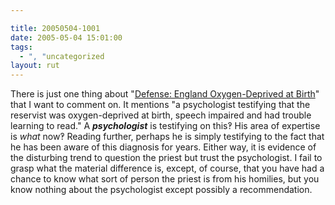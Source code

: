 ```yaml
---

title: 20050504-1001
date: 2005-05-04 15:01:00
tags:
  - ", "uncategorized
layout: rut
---
```


<p> There is just one thing about "<a href="http://news.findlaw.com/ap/o/632/05-03-2005/6003001da897b509.html">Defense:
England Oxygen-Deprived at Birth</a>" that I want to comment on.
It mentions "a psychologist testifying that the reservist was
oxygen-deprived at birth, speech impaired and had trouble learning
to read."  A <strong><em>psychologist</em></strong> is testifying
on this&#x203d; His area of expertise is <em>what</em> now&#x203d;
Reading further, perhaps he is simply testifying to the fact that
he has been aware of this diagnosis for years.  Either way, it is
evidence of the disturbing trend to question the priest but trust
the psychologist.  I fail to grasp what the material difference is,
except, of course, that you have had a chance to know what sort of
person the priest is from his homilies, but you know nothing about
the psychologist except possibly a recommendation.</p>

